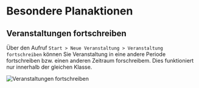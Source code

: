 # Besondere Planaktionen

## Veranstaltungen fortschreiben

Über den Aufruf `Start > Neue Veranstaltung > Veranstaltung fortschreiben` können Sie Veranstaltung in eine andere Periode fortschreiben bzw. einen anderen Zeitraum forschreibem. Dies funktioniert nur innerhalb der gleichen Klasse.

![Veranstaltungen fortschreiben](/assets/images/stundenplan/01.png)